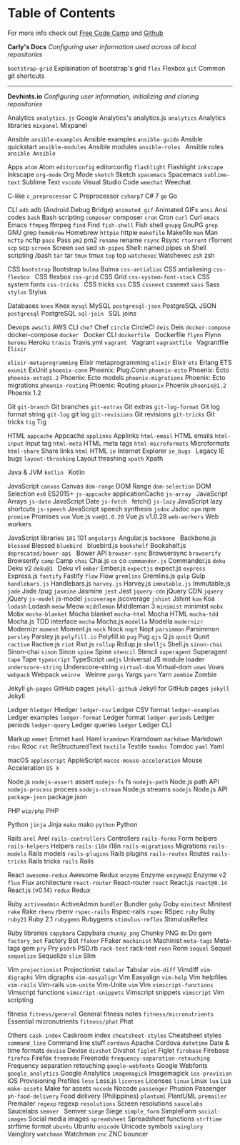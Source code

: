 # Table of Contents

For more info check out [Free Code Camp](https://www.freecodecamp.org/news/git-cheat-sheet/) and [Github](https://education.github.com/git-cheat-sheet-education.pdf)

**Carly's Docs**
_Configuring user information used across all local repositories_

``bootstrap-grid`` Explaination of bootstrap's grid
``flex`` Flexbox
``git`` Common git shortcuts
___

**Devhints.io**
_Configuring user information, initializing and cloning repositories_

Analytics
``analytics.js`` Google Analytics's analytics.js
``analytics`` Analytics libraries
``mixpanel``  Mixpanel

Ansible
``ansible-examples``  Ansible examples
``ansible-guide``  Ansible quickstart
``ansible-modules``  Ansible modules
``ansible-roles `` Ansible roles
``ansible Ansible``

Apps
``atom``  Atom
``editorconfig``  editorconfig
``flashlight``  Flashlight
``inkscape``  Inkscape
``org-mode``  Org Mode
``sketch``  Sketch
``spacemacs``  Spacemacs
``sublime-text``  Sublime Text
``vscode``  Visual Studio Code
``weechat``  Weechat

C-like
``c_preprocessor``  C Preprocessor
``csharp7``  C# 7
``go``  Go

CLI
``adb``  adb (Android Debug Bridge)
``animated_gif``  Animated GIFs
``ansi``  Ansi codes
``bash``  Bash scripting
``composer``  composer
``cron``  Cron
``curl``  Curl
``emacs`` Emacs
``ffmpeg``  ffmpeg
``find``  Find
``fish-shell``  Fish shell
``gnupg``  GnuPG
``grep``  GNU grep
``homebrew``  Homebrew
``httpie``  httpie
``makefile``  Makefile
``man`` Man
``ncftp``  ncftp
``pass``  Pass
``pm2``  pm2
``rename``  rename
``rsync``  Rsync
``rtorrent``  rTorrent
``scp``  scp
``screen``  Screen
``sed``  sed
``sh-pipes``  Shell: named pipes
``sh`` Shell scripting /bash
``tar``  tar
``tmux`` tmux
``top``  top
``watchexec``  Watchexec
``zsh``  zsh

CSS
``bootstrap``  Bootstrap
``bulma``  Bulma
``css-antialias``  CSS antialiasing
``css-flexbox `` CSS flexbox
``css-grid``  CSS Grid
``css-system-font-stack``  CSS system fonts
``css-tricks `` CSS tricks
``css``  CSS
``cssnext``  cssnext
``sass``  Sass
``stylus``  Stylus

Databases
``knex``  Knex
``mysql``  MySQL
``postgresql-json``  PostgreSQL JSON
``postgresql`` PostgreSQL
``sql-join `` SQL joins

Devops
``awscli``  AWS CLI
``chef``  Chef
``circle`` CircleCI
``deis``  Deis
``docker-compose``  docker-compose
``docker `` Docker CLI
``dockerfile `` Dockerfile
``flynn``  Flynn
``heroku``  Heroku
``travis``  Travis.yml
``vagrant `` Vagrant
``vagrantfile `` Vagrantfile
``Elixir``

``elixir-metaprogramming`` Elixir metaprogramming
``elixir``  Elixir
``ets``  Erlang ETS
``exunit``  ExUnit
``phoenix-conn``  Phoenix: Plug.Conn
``phoenix-ecto``  Phoenix: Ecto
``phoenix-ecto@1.2`` Phoenix: Ecto models
``phoenix-migrations``  Phoenix: Ecto migrations
``phoenix-routing``  Phoenix: Routing
``phoenix``  Phoenix
``phoenix@1.2``  Phoenix 1.2

Git
``git-branch``  Git branches
``git-extras``  Git extras
``git-log-format``  Git log format string
``git-log``  git log
``git-revisions``  Git revisions
``git-tricks`` Git tricks
``tig``  Tig

HTML
``appcache``  Appcache
``applinks`` Applinks
``html-email`` HTML emails
``html-input``  Input tag
``html-meta``  HTML meta tags
``html-microformats``  Microformats
``html-share``  Share links
``html``  HTML
``ie``  Internet Explorer
``ie_bugs `` Legacy IE bugs
``layout-thrashing``  Layout thrashing
``xpath``  Xpath

Java & JVM
``kotlin `` Kotlin

JavaScript
``canvas``  Canvas
``dom-range``  DOM Range
``dom-selection``  DOM Selection
``es6``  ES2015+
``js-appcache``  applicationCache
``js-array `` JavaScript Arrays
``js-date``  JavaScript Date
``js-fetch `` fetch()
``js-lazy``  JavaScript lazy shortcuts
``js-speech``  JavaScript speech synthesis
``jsdoc``  Jsdoc
``npm``  npm
``promise``  Promises
``vue``  Vue.js
``vue@1.0.28``  Vue.js v1.0.28
``web-workers``  Web workers

JavaScript libraries
``101``  101
``angularjs`` Angular.js
``backbone `` Backbone.js
``blessed``  Blessed
``bluebird `` bluebird.js
``bookshelf`` Bookshelf.js
``deprecated/bower-api `` Bower API
``browser-sync`` Browsersync
``browserify`` Browserify
``camp``  Camp
``chai``  Chai.js
``co``  co
``commander.js`` Commander.js
``deku`` Deku v2
``deku@1 `` Deku v1
``ember`` Ember.js
``expectjs``  expect.js
``express`` Express.js
``fastify``  Fastify
``flow``  Flow
``gremlins``  Gremlins.js
``gulp`` Gulp
``handlebars.js`` Handlebars.js
``harvey.js``  Harvey.js
``immutable.js``  Immutable.js
``jade`` Jade /pug
``jasmine``  Jasmine
``jest``  Jest
``jquery-cdn``  jQuery CDN
``jquery``  jQuery
``js-model``  js-model
``jscoverage``  jscoverage
``jshint``  Jshint
``koa`` Koa
``lodash``  Lodash
``meow``  Meow
``middleman`` Middleman 3
``minimist``  minimist
``mobx``  Mobx
``mocha-blanket``  Mocha blanket
``mocha-html`` Mocha HTML
``mocha-tdd`` Mocha.js TDD interface
``mocha`` Mocha.js
``modella``  Modella
``modernizr`` Modernizr
``moment``  Moment.js
``nock``  Nock
``nopt`` Nopt
``parsimmon`` Parsimmon
``parsley``  Parsley.js
``polyfill.io``  Polyfill.io
``pug``  Pug
``qjs`` Q.js
``qunit``  Qunit
``ractive`` Ractive.js
``riot`` Riot.js
``rollup``  Rollup.js
``shelljs``  Shell.js
``sinon-chai`` Sinon-chai
``sinon``  Sinon
``spine`` Spine
``stencil``  Stencil
``superagent`` Superagent
``tape`` Tape
``typescript`` TypeScript
``umdjs`` Universal JS module loader
``underscore-string`` Underscore-string
``virtual-dom`` Virtual-dom
``vows`` Vows
``webpack``  Webpack
``weinre `` Weinre
``yargs`` Yargs
``yarn``  Yarn
``zombie``  Zombie

Jekyll
``gh-pages``  GitHub pages
``jekyll-github``  Jekyll for GitHub pages
``jekyll``  Jekyll

Ledger
``hledger`` Hledger
``ledger-csv``  Ledger CSV format
``ledger-examples`` Ledger examples
``ledger-format`` Ledger format
``ledger-periods`` Ledger periods
``ledger-query``  Ledger queries
``ledger``  Ledger CLI

Markup
``emmet``  Emmet
``haml``  Haml
``kramdown`` Kramdown
``markdown``  Markdown
``rdoc``  Rdoc
``rst`` ReStructuredText
``textile``  Textile
``tomdoc``  Tomdoc
``yaml``  Yaml

macOS
``applescript``  AppleScript
``macos-mouse-acceleration``  Mouse Acceleration
``OS X``

Node.js
``nodejs-assert``  assert
``nodejs-fs`` fs
``nodejs-path``  Node.js path API
``nodejs-process`` process
``nodejs-stream``  Node.js streams
``nodejs`` Node.js API
``package-json``  package.json

PHP
``wip/php``  PHP

Python
``jinja``  Jinja
``mako``  mako
``python`` Python

Rails
``arel`` Arel
``rails-controllers`` Controllers
``rails-forms`` Form helpers
``rails-helpers`` Helpers
``rails-i18n`` i18n
``rails-migrations`` Migrations
``rails-models``  Rails models
``rails-plugins`` Rails plugins
``rails-routes`` Routes
``rails-tricks`` Rails tricks
``rails`` Rails

React
``awesome-redux``  Awesome Redux
``enzyme``  Enzyme
``enzyme@2``  Enzyme v2
``flux`` Flux architecture
``react-router`` React-router
``react``  React.js
``react@0.14``  React.js (v0.14)
``redux``  Redux

Ruby
``activeadmin``  ActiveAdmin
``bundler`` Bundler
``goby``  Goby
``minitest`` Minitest
``rake``  Rake
``rbenv``  rbenv
``rspec-rails`` Rspec-rails
``rspec`` RSpec
``ruby``  Ruby
``ruby21``  Ruby 2.1
``rubygems``  Rubygems
``stimulus-reflex``  StimulusReflex

Ruby libraries
``capybara``  Capybara
``chunky_png``  Chunky PNG
``do`` Do gem
``factory_bot``  Factory Bot
``ffaker``  FFaker
``machinist`` Machinist
``meta-tags``  Meta-tags gem
``pry`` Pry
``psdrb``  PSD.rb
``rack-test``  rack-test
``ronn``  Ronn
``sequel`` Sequel
``sequelize`` Sequelize
``slim``  Slim

Vim
``projectionist`` Projectionist
``tabular``  Tabular
``vim-diff``  Vimdiff
``vim-digraphs`` Vim digraphs
``vim-easyalign`` Vim Easyalign
``vim-help``  Vim helpfiles
``vim-rails`` Vim-rails
``vim-unite``  Vim-Unite
``vim``  Vim
``vimscript-functions`` Vimscript functions
``vimscript-snippets`` Vimscript snippets
``vimscript``  Vim scripting

fitness
``fitness/general``  General fitness notes
``fitness/micronutrients``  Essential micronutrients
``fitness/phat``  Phat

Others
``cask-index`` Caskroom index
``cheatsheet-styles``  Cheatsheet styles
``command_line`` Command line stuff
``cordova``  Apache Cordova
``datetime``  Date & time formats
``devise`` Devise
``divshot`` Divshot
``figlet``  Figlet
``firebase``  Firebase
``firefox`` Firefox
``freenode``  Freenode
``frequency-separation-retouching``  Frequency separation retouching
``google-webfonts``  Google Webfonts
``google_analytics`` Google Analytics
``imagemagick``  Imagemagick
``ios-provision`` iOS Provisioning Profiles
``less`` Less.js
``licenses``  Licenses
``linux`` Linux
``lua`` Lua
``make-assets`` Make for assets
``nocode``  Nocode
``passenger``  Phusion Passenger
``ph-food-delivery``  Food delivery (Philippines)
``plantuml`` PlantUML
``premailer``  Premailer
``regexp``  regexp
``resolutions``  Screen resolutions
``saucelabs``  Saucelabs
``semver `` Semver
``siege``  Siege
``simple_form``  SimpleForm
``social-images`` Social media images
``spreadsheet``  Spreadsheet functions
``strftime``  strftime format
``ubuntu`` Ubuntu
``unicode`` Unicode symbols
``vainglory``  Vainglory
``watchman``  Watchman
``znc``  ZNC bouncer


